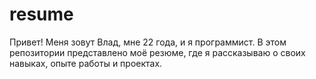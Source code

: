 # resume
Привет! Меня зовут Влад, мне 22 года, и я программист. В этом репозитории представлено моё резюме, где я рассказываю о своих навыках, опыте работы и проектах.

